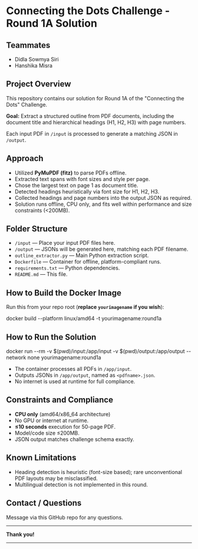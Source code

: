 # Connecting the Dots Challenge - Round 1A Solution

## Teammates

- Didla Sowmya Siri
- Hanshika Misra

## Project Overview

This repository contains our solution for Round 1A of the "Connecting the Dots" Challenge.

**Goal:** Extract a structured outline from PDF documents, including the document title and hierarchical headings (H1, H2, H3) with page numbers.

Each input PDF in `/input` is processed to generate a matching JSON in `/output`.

## Approach

- Utilized **PyMuPDF (fitz)** to parse PDFs offline.
- Extracted text spans with font sizes and style per page.
- Chose the largest text on page 1 as document title.
- Detected headings heuristically via font size for H1, H2, H3.
- Collected headings and page numbers into the output JSON as required.
- Solution runs offline, CPU only, and fits well within performance and size constraints (<200MB).

## Folder Structure

- `/input` — Place your input PDF files here.
- `/output` — JSONs will be generated here, matching each PDF filename.
- `outline_extractor.py` — Main Python extraction script.
- `Dockerfile` — Container for offline, platform-compliant runs.
- `requirements.txt` — Python dependencies.
- `README.md` — This file.

## How to Build the Docker Image

Run this from your repo root (**replace `yourimagename` if you wish**):

docker build --platform linux/amd64 -t yourimagename:round1a

## How to Run the Solution

docker run --rm -v $(pwd)/input:/app/input -v $(pwd)/output:/app/output --network none yourimagename:round1a

- The container processes all PDFs in `/app/input`.
- Outputs JSONs in `/app/output`, named as `<pdfname>.json`.
- No internet is used at runtime for full compliance.

## Constraints and Compliance

- **CPU only** (amd64/x86_64 architecture)
- No GPU or internet at runtime.
- **≤10 seconds** execution for 50-page PDF.
- Model/code size ≤200MB.
- JSON output matches challenge schema exactly.

## Known Limitations

- Heading detection is heuristic (font-size based); rare unconventional PDF layouts may be misclassified.
- Multilingual detection is not implemented in this round.

## Contact / Questions

Message via this GitHub repo for any questions.

---

**Thank you!**

---

